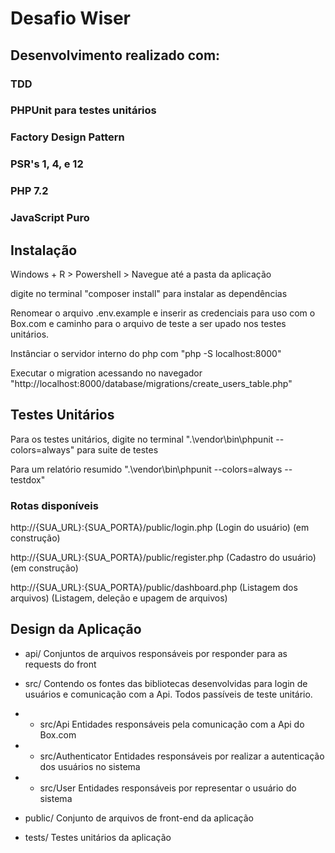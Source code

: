 # Desafio Wiser

## Desenvolvimento realizado com: 
### TDD
### PHPUnit para testes unitários
### Factory Design Pattern
### PSR's 1, 4, e 12
### PHP 7.2
### JavaScript Puro

## Instalação

Windows + R > Powershell > Navegue até a pasta da aplicação

digite no terminal "composer install" para instalar as dependências

Renomear o arquivo .env.example e inserir as credenciais para uso com o Box.com 
e caminho para o arquivo de teste a ser upado nos testes unitários.

Instânciar o servidor interno do php com "php -S localhost:8000"

Executar o migration acessando no navegador "http://localhost:8000/database/migrations/create_users_table.php"

## Testes Unitários

Para os testes unitários, digite no terminal ".\vendor\bin\phpunit --colors=always" para suite de testes

Para um relatório resumido ".\vendor\bin\phpunit --colors=always --testdox"

### Rotas disponíveis

http://{SUA_URL}:{SUA_PORTA}/public/login.php (Login do usuário) (em construção)

http://{SUA_URL}:{SUA_PORTA}/public/register.php (Cadastro do usuário) (em construção)

http://{SUA_URL}:{SUA_PORTA}/public/dashboard.php (Listagem dos arquivos) (Listagem, deleção e upagem de arquivos)

## Design da Aplicação

- api/ Conjuntos de arquivos responsáveis por responder para as requests do front

- src/ Contendo os fontes das bibliotecas desenvolvidas para login de usuários e comunicação com a Api. Todos passíveis de teste unitário.

- - src/Api Entidades responsáveis pela comunicação com a Api do Box.com
- - src/Authenticator Entidades responsáveis por realizar a autenticação dos usuários no sistema
- - src/User Entidades responsáveis por representar o usuário do sistema

- public/ Conjunto de arquivos de front-end da aplicação

- tests/ Testes unitários da aplicação
